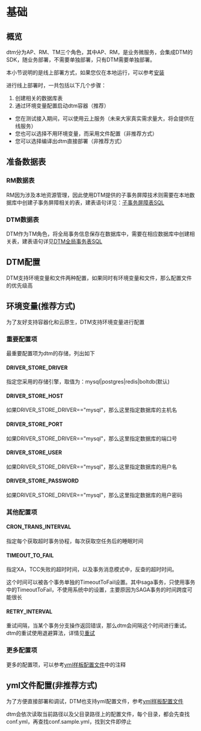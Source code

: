 # 基础

## 概览
dtm分为AP、RM、TM三个角色，其中AP、RM，是业务微服务，会集成DTM的SDK，随业务部署，不需要单独部署，只有DTM需要单独部署。

本小节说明的是线上部署方式，如果您仅在本地运行，可以参考[安装](../guide/start)

进行线上部署时，一共包括以下几个步骤：

1. 创建相关的数据库表
2. 通过环境变量配置启动dtm容器（推荐）
  - 您在测试接入期间，可以使用云上服务（未来大家真实需求量大，将会提供在线服务）
  - 您也可以选择不用环境变量，而采用文件配置（非推荐方式）
  - 您可以选择编译出dtm直接部署（非推荐方式）

## 准备数据表

### RM数据表
RM因为涉及本地资源管理，因此使用DTM提供的子事务屏障技术则需要在本地数据库中创建子事务屏障相关的表，建表语句详见：[子事务屏障表SQL](https://github.com/yedf/dtm/blob/main/sqls/dtmcli.barrier.mysql.sql)

### DTM数据表
DTM作为TM角色，将全局事务信息保存在数据库中，需要在相应数据库中创建相关表，建表语句详见[DTM全局事务表SQL](https://github.com/yedf/dtm/blob/main/sqls/dtmsvr.storage.mysql.sql)

## DTM配置
DTM支持环境变量和文件两种配置，如果同时有环境变量和文件，那么配置文件的优先级高

## 环境变量(推荐方式)
为了友好支持容器化和云原生，DTM支持环境变量进行配置

### 重要配置项
最重要配置项为dtm的存储，列出如下

#### DRIVER_STORE_DRIVER
指定您采用的存储引擎，取值为：mysql|postgres|redis|boltdb(默认)

#### DRIVER_STORE_HOST
如果DRIVER_STORE_DRIVER=="mysql"，那么这里指定数据库的主机名

#### DRIVER_STORE_PORT
如果DRIVER_STORE_DRIVER=="mysql"，那么这里指定数据库的端口号

#### DRIVER_STORE_USER
如果DRIVER_STORE_DRIVER=="mysql"，那么这里指定数据库的用户名

#### DRIVER_STORE_PASSWORD
如果DRIVER_STORE_DRIVER=="mysql"，那么这里指定数据库的用户密码


### 其他配置项

#### CRON_TRANS_INTERVAL
指定每个获取超时事务协程，每次获取空任务后的睡眠时间
#### TIMEOUT_TO_FAIL
指定XA，TCC失败的超时时间，以及事务消息模式中，反查的超时时间。

这个时间可以被各个事务单独的TimeoutToFail设置。其中saga事务，只使用事务中的TimeoutToFail，不使用系统中的设置，主要原因为SAGA事务的时间跨度可能很长

#### RETRY_INTERVAL
重试间隔，当某个事务分支操作返回错误，那么dtm会间隔这个时间进行重试。dtm的重试使用退避算法，详情见[重试](../ref/options)

### 更多配置项
更多的配置项，可以参考[yml样板配置文件](https://github.com/yedf/dtm/blob/main/conf.sample.yml)中的注释

## yml文件配置(非推荐方式)
为了方便直接部署和调试，DTM也支持yml配置文件，参考[yml样板配置文件](https://github.com/yedf/dtm/blob/main/conf.sample.yml)

dtm会依次读取当前路径以及父目录路径上的配置文件，每个目录，都会先查找conf.yml，再查找conf.sample.yml，找到文件即停止